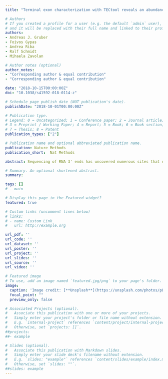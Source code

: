 ```yaml
---
title: "Terminal exon characterization with TECtool reveals an abundance of cell-specific isoforms"

# Authors
# If you created a profile for a user (e.g. the default `admin` user), write the username (folder name) here 
# and it will be replaced with their full name and linked to their profile.
authors:
- Andreas J. Gruber
- Foivos Gypas
- Andrea Riba
- Ralf Schmidt
- Mihaela Zavolan

# Author notes (optional)
author_notes:
- "Corresponding author & equal contribution"
- "Corresponding author & equal contribution"

date: "2018-10-15T00:00:00Z"
doi: "10.1038/s41592-018-0114-z"

# Schedule page publish date (NOT publication's date).
publishDate: "2018-10-01T00:00:00Z"

# Publication type.
# Legend: 0 = Uncategorized; 1 = Conference paper; 2 = Journal article;
# 3 = Preprint / Working Paper; 4 = Report; 5 = Book; 6 = Book section;
# 7 = Thesis; 8 = Patent
publication_types: ["2"]

# Publication name and optional abbreviated publication name.
publication: Nature Methods
publication_short:  Nat Methods

abstract: Sequencing of RNA 3' ends has uncovered numerous sites that do not correspond to the termination sites of known transcripts. Through their 3' untranslated regions, protein-coding RNAs interact with RNA-binding proteins and microRNAs, which regulate many properties, including RNA stability and subcellular localization. We developed the terminal exon characterization (TEC) tool (http://tectool.unibas.ch ), which can be used with RNA-sequencing data from any species for which a genome annotation that includes sites of RNA cleavage and polyadenylation is available. We discovered hundreds of previously unknown isoforms and cell-type-specific terminal exons in human cells. Ribosome profiling data revealed that many of these isoforms were translated. By applying TECtool to single-cell sequencing data, we found that the newly identified isoforms were expressed in subpopulations of cells. Thus, TECtool enables the identification of previously unknown isoforms in well-studied cell systems and in rare cell types.

# Summary. An optional shortened abstract.
summary: 

tags: []
# - main

# Display this page in the Featured widget?
featured: true

# Custom links (uncomment lines below)
# links:
# - name: Custom Link
#   url: http://example.org

url_pdf: ''
url_code: ''
url_dataset: ''
url_poster: ''
url_project: ''
url_slides: ''
url_source: ''
url_video: ''

# Featured image
# To use, add an image named `featured.jpg/png` to your page's folder. 
image:
  caption: 'Image credit: [**Unsplash**](https://unsplash.com/photos/pLCdAaMFLTE)'
  focal_point: ""
  preview_only: false

# Associated Projects (optional).
#   Associate this publication with one or more of your projects.
#   Simply enter your project's folder or file name without extension.
#   E.g. `internal-project` references `content/project/internal-project/index.md`.
#   Otherwise, set `projects: []`.
##projects:
##- example

# Slides (optional).
#   Associate this publication with Markdown slides.
#   Simply enter your slide deck's filename without extension.
#   E.g. `slides: "example"` references `content/slides/example/index.md`.
#   Otherwise, set `slides: ""`.
##slides: example
---
```


